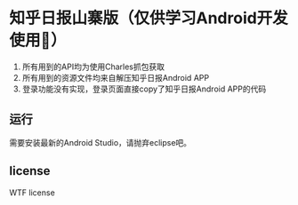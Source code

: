 知乎日报山寨版（仅供学习Android开发使用:beer:）
=====================
1. 所有用到的API均为使用Charles抓包获取
2. 所有用到的资源文件均来自解压知乎日报Android APP
3. 登录功能没有实现，登录页面直接copy了知乎日报Android APP的代码

运行
------------
需要安装最新的Android Studio，请抛弃eclipse吧。

license
------------
WTF license

